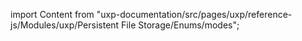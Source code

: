 
import Content from "uxp-documentation/src/pages/uxp/reference-js/Modules/uxp/Persistent File Storage/Enums/modes";

<Content query="product=photoshop"/>

